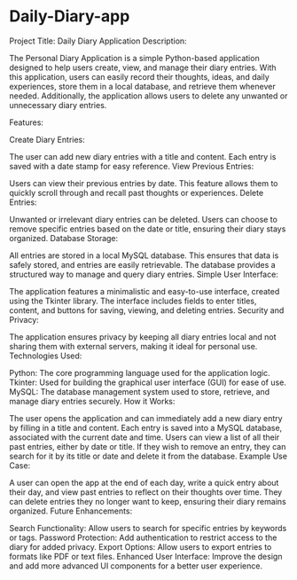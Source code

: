 # Daily-Diary-app
Project Title: Daily Diary Application
Description:

The Personal Diary Application is a simple Python-based application designed to help users create, view, and manage their diary entries. With this application, users can easily record their thoughts, ideas, and daily experiences, store them in a local database, and retrieve them whenever needed. Additionally, the application allows users to delete any unwanted or unnecessary diary entries.

Features:

Create Diary Entries:

The user can add new diary entries with a title and content. Each entry is saved with a date stamp for easy reference.
View Previous Entries:

Users can view their previous entries by date. This feature allows them to quickly scroll through and recall past thoughts or experiences.
Delete Entries:

Unwanted or irrelevant diary entries can be deleted. Users can choose to remove specific entries based on the date or title, ensuring their diary stays organized.
Database Storage:

All entries are stored in a local MySQL database. This ensures that data is safely stored, and entries are easily retrievable. The database provides a structured way to manage and query diary entries.
Simple User Interface:

The application features a minimalistic and easy-to-use interface, created using the Tkinter library. The interface includes fields to enter titles, content, and buttons for saving, viewing, and deleting entries.
Security and Privacy:

The application ensures privacy by keeping all diary entries local and not sharing them with external servers, making it ideal for personal use.
Technologies Used:

Python: The core programming language used for the application logic.
Tkinter: Used for building the graphical user interface (GUI) for ease of use.
MySQL: The database management system used to store, retrieve, and manage diary entries securely.
How it Works:

The user opens the application and can immediately add a new diary entry by filling in a title and content.
Each entry is saved into a MySQL database, associated with the current date and time.
Users can view a list of all their past entries, either by date or title.
If they wish to remove an entry, they can search for it by its title or date and delete it from the database.
Example Use Case:

A user can open the app at the end of each day, write a quick entry about their day, and view past entries to reflect on their thoughts over time. They can delete entries they no longer want to keep, ensuring their diary remains organized.
Future Enhancements:

Search Functionality: Allow users to search for specific entries by keywords or tags.
Password Protection: Add authentication to restrict access to the diary for added privacy.
Export Options: Allow users to export entries to formats like PDF or text files.
Enhanced User Interface: Improve the design and add more advanced UI components for a better user experience.

